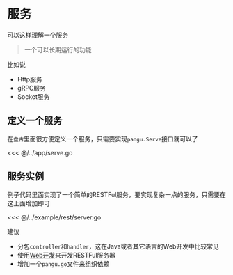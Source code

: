 # 服务

可以这样理解一个服务
> 一个可以长期运行的功能

比如说

- Http服务
- gRPC服务
- Socket服务

## 定义一个服务

在`盘古`里面很方便定义一个服务，只需要实现`pangu.Serve`接口就可以了

<<< @/../app/serve.go

## 服务实例

例子代码里面实现了一个简单的RESTFul服务，要实现复杂一点的服务，只需要在这上面增加即可

<<< @/../example/rest/server.go

建议

- 分包`controller`和`handler`，这在Java或者其它语言的Web开发中比较常见
- 使用[Web开发](https://github.com/pangum/web)来开发RESTFul服务器
- 增加一个`pangu.go`文件来组织依赖
